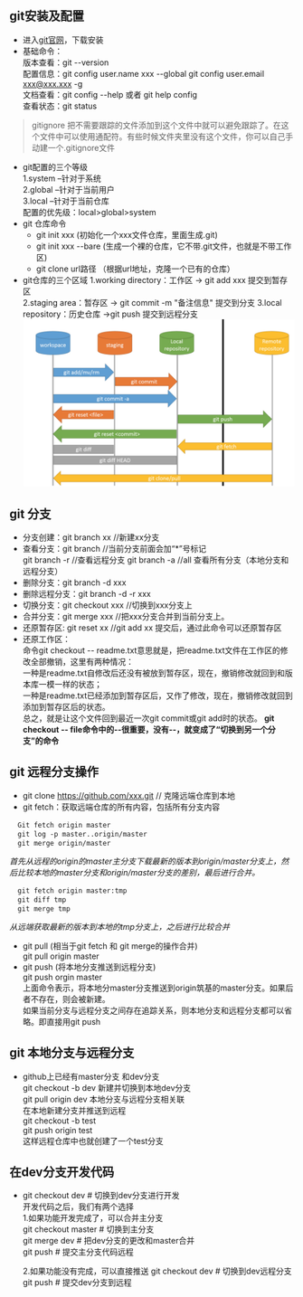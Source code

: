 ## git安装及配置
* 进入[git官网](https://git-scm.com/)，下载安装
* 基础命令：   
  版本查看：git --version  
  配置信息：git config user.name xxx --global
           git config user.email xxx@xxx.xxx -g   
  文档查看：git config --help 或者 git help config  
  查看状态：git status  
> gitignore 把不需要跟踪的文件添加到这个文件中就可以避免跟踪了。在这个文件中可以使用通配符。有些时候文件夹里没有这个文件，你可以自己手动建一个.gitignore文件
* git配置的三个等级      
  1.system  –针对于系统  
  2.global –针对于当前用户  
  3.local  –针对于当前仓库  
  配置的优先级：local>global>system
* git 仓库命令  
  - git init xxx (初始化一个xxx文件仓库，里面生成.git)  
  - git init xxx --bare (生成一个裸的仓库，它不带.git文件，也就是不带工作区)  
  - git clone url路径 （根据url地址，克隆一个已有的仓库）
* git仓库的三个区域
  1.working directory：工作区 -> git add xxx 提交到暂存区  
  2.staging area：暂存区      -> git commit -m "备注信息" 提交到分支
  3.local repository：历史仓库  ->git push  提交到远程分支
  ![git流程](https://github.com/honghaowu/gitnode/blob/master/git.jpg)  
## git 分支
* 分支创建：git branch xx //新建xx分支
* 查看分支：git branch //当前分支前面会加“*”号标记    
           git branch -r //查看远程分支
           git branch -a //all 查看所有分支（本地分支和远程分支）
* 删除分支：git branch -d xxx
* 删除远程分支：git branch -d -r xxx
* 切换分支：git checkout xxx  //切换到xxx分支上
* 合并分支：git merge xxx  //把xxx分支合并到当前分支上。
* 还原暂存区: git reset xx //git add xx 提交后，通过此命令可以还原暂存区  
* 还原工作区：    
          命令git checkout -- readme.txt意思就是，把readme.txt文件在工作区的修改全部撤销，这里有两种情况：  
          一种是readme.txt自修改后还没有被放到暂存区，现在，撤销修改就回到和版本库一模一样的状态；   
          一种是readme.txt已经添加到暂存区后，又作了修改，现在，撤销修改就回到添加到暂存区后的状态。  
          总之，就是让这个文件回到最近一次git commit或git add时的状态。
          **git checkout -- file命令中的--很重要，没有--，就变成了“切换到另一个分支”的命令**
## git 远程分支操作
* git clone https://github.com/xxx.git // 克隆远端仓库到本地
* git fetch：获取远端仓库的所有内容，包括所有分支内容
```
  Git fetch origin master
  git log -p master..origin/master
  git merge origin/master
```
  *首先从远程的origin的master主分支下载最新的版本到origin/master分支上，然后比较本地的master分支和origin/master分支的差别，最后进行合并。*
```
  git fetch origin master:tmp
  git diff tmp
  git merge tmp
```
*从远端获取最新的版本到本地的tmp分支上，之后进行比较合并*
* git pull (相当于git fetch 和 git merge的操作合并)  
  git pull origin master
* git push (将本地分支推送到远程分支)  
  git push  orgin master  
  上面命令表示，将本地分master分支推送到origin筑基的master分支。如果后者不存在，则会被新建。  
  如果当前分支与远程分支之间存在追踪关系，则本地分支和远程分支都可以省略。即直接用git push

## git 本地分支与远程分支
* github上已经有master分支 和dev分支  
  git checkout -b dev 新建并切换到本地dev分支  
  git pull origin dev 本地分支与远程分支相关联  
  在本地新建分支并推送到远程   
  git checkout -b test  
  git push origin test   
  这样远程仓库中也就创建了一个test分支  

## 在dev分支开发代码
- git checkout dev  # 切换到dev分支进行开发  
    开发代码之后，我们有两个选择  
    1.如果功能开发完成了，可以合并主分支  
      git checkout master  # 切换到主分支  
      git merge dev  # 把dev分支的更改和master合并  
      git push  # 提交主分支代码远程  
      
    2.如果功能没有完成，可以直接推送
      git checkout dev  # 切换到dev远程分支    
      git push  # 提交dev分支到远程
